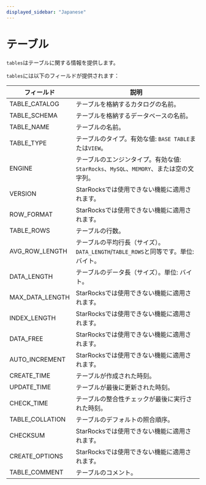 ```yaml
---
displayed_sidebar: "Japanese"
---
```


# テーブル

`tables`はテーブルに関する情報を提供します。

`tables`には以下のフィールドが提供されます：

| **フィールド**     | **説明**                                                     |
| --------------- | ------------------------------------------------------------ |
| TABLE_CATALOG   | テーブルを格納するカタログの名前。                                     |
| TABLE_SCHEMA    | テーブルを格納するデータベースの名前。                                |
| TABLE_NAME      | テーブルの名前。                                                  |
| TABLE_TYPE      | テーブルのタイプ。有効な値: `BASE TABLE`または`VIEW`。                    |
| ENGINE          | テーブルのエンジンタイプ。有効な値: `StarRocks`、`MySQL`、`MEMORY`、または空の文字列。 |
| VERSION         | StarRocksでは使用できない機能に適用されます。                               |
| ROW_FORMAT      | StarRocksでは使用できない機能に適用されます。                               |
| TABLE_ROWS      | テーブルの行数。                                                  |
| AVG_ROW_LENGTH  | テーブルの平均行長（サイズ）。`DATA_LENGTH`/`TABLE_ROWS`と同等です。単位: バイト。 |
| DATA_LENGTH     | テーブルのデータ長（サイズ）。単位: バイト。                              |
| MAX_DATA_LENGTH | StarRocksでは使用できない機能に適用されます。                               |
| INDEX_LENGTH    | StarRocksでは使用できない機能に適用されます。                               |
| DATA_FREE       | StarRocksでは使用できない機能に適用されます。                               |
| AUTO_INCREMENT  | StarRocksでは使用できない機能に適用されます。                               |
| CREATE_TIME     | テーブルが作成された時刻。                                               |
| UPDATE_TIME     | テーブルが最後に更新された時刻。                                            |
| CHECK_TIME      | テーブルの整合性チェックが最後に実行された時刻。                                 |
| TABLE_COLLATION | テーブルのデフォルトの照合順序。                                            |
| CHECKSUM        | StarRocksでは使用できない機能に適用されます。                               |
| CREATE_OPTIONS  | StarRocksでは使用できない機能に適用されます。                               |
| TABLE_COMMENT   | テーブルのコメント。                                                |
